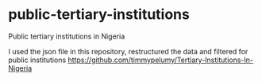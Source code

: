 # public-tertiary-institutions
Public tertiary institutions in Nigeria

I used the json file in this repository, restructured the data and filtered for public institutions https://github.com/timmypelumy/Tertiary-Institutions-In-Nigeria
